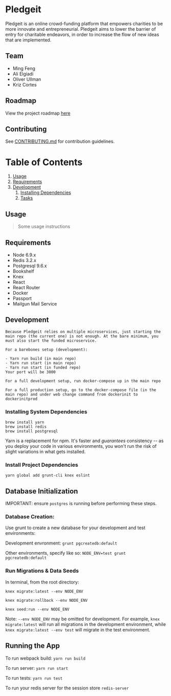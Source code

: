 # Pledgeit

Pledgeit is an online crowd-funding platform that empowers charities to be more innovate and entrepreneurial. Pledgeit aims to lower the barrier of entry for charitable endeavors, in order to increase the flow of new ideas that are implemented.

## Team

- Ming Feng
- Ali Elgiadi
- Oliver Ullman
- Kriz Cortes

## Roadmap

View the project roadmap [here](https://docs.google.com/document/d/1Uc6yfhYeWaZFlB6Q7AkCwsTridQs7q7b_kHSwMbx0tY/edit)

## Contributing

See [CONTRIBUTING.md](CONTRIBUTING.md) for contribution guidelines.

# Table of Contents

1. [Usage](#Usage)
1. [Requirements](#requirements)
1. [Development](#development)
    1. [Installing Dependencies](#installing-dependencies)
    1. [Tasks](#tasks)

## Usage

> Some usage instructions

## Requirements

- Node 6.9.x
- Redis 3.2.x
- Postgresql 9.6.x
- Bookshelf
- Knex
- React
- React Router
- Docker
- Passport
- Mailgun Mail Service

## Development

```
Because Pledgeit relies on multiple microservices, just starting the main repo (the current one) is not enough. At the bare minimum, you must also start the funded microservice. 

For a barebones setup (development):

- Yarn run build (in main repo)
- Yarn run start (in main repo)
- Yarn run start (in funded repo)
Your port will be 3000

For a full development setup, run docker-compose up in the main repo

For a full production setup, go to the docker-compose file (in the main repo) and under web change command from dockerinit to dockerinitprod

```

### Installing System Dependencies

```
brew install yarn
brew install redis
brew install postgresql
```

Yarn is a replacement for npm. It's faster and *guarantees* consistency -- as you deploy your code in various environments, you won't run the risk of slight variations in what gets installed.

### Install Project Dependencies

```
yarn global add grunt-cli knex eslint
```

## Database Initialization

IMPORTANT: ensure `postgres` is running before performing these steps.

### Database Creation:

Use grunt to create a new database for your development and test environments:

Development envronment: `grunt pgcreatedb:default`

Other environments, specify like so: `NODE_ENV=test grunt pgcreatedb:default`

### Run Migrations & Data Seeds

In terminal, from the root directory:

`knex migrate:latest --env NODE_ENV`

`knex migrate:rollback --env NODE_ENV`

`knex seed:run --env NODE_ENV`

Note: `--env NODE_ENV` may be omitted for development. For example, `knex migrate:latest` will run all migrations in the development environment, while `knex migrate:latest --env test` will migrate in the test environment.

## Running the App

To run webpack build: `yarn run build`

To run server: `yarn run start`

To run tests: `yarn run test`

To run your redis server for the session store `redis-server`


